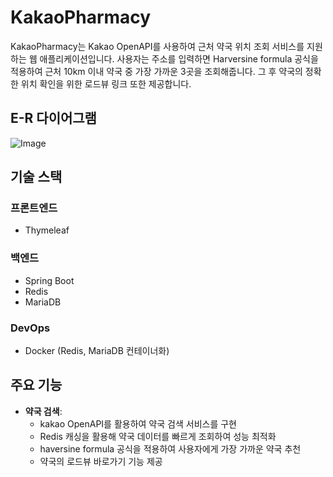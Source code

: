 # KakaoPharmacy
KakaoPharmacy는 Kakao OpenAPI를 사용하여 근처 약국 위치 조회 서비스를 지원하는 웹 애플리케이션입니다.
사용자는 주소를 입력하면 Harversine formula 공식을 적용하여 근처 10km 이내 약국 중 가장 가까운 3곳을 조회해줍니다.
그 후 약국의 정확한 위치 확인을 위한 로드뷰 링크 또한 제공합니다.

## E-R 다이어그램
![Image](https://github.com/user-attachments/assets/f3666812-a89d-4da7-8e1a-7043de4ccdf1)
## 기술 스택

### 프론트엔드
- Thymeleaf

### 백엔드
- Spring Boot
- Redis
- MariaDB

### DevOps
- Docker (Redis, MariaDB 컨테이너화)

## 주요 기능
- **약국 검색**:
  - kakao OpenAPI를 활용하여 약국 검색 서비스를 구현
  - Redis 캐싱을 활용해 약국 데이터를 빠르게 조회하여 성능 최적화
  - haversine formula 공식을 적용하여 사용자에게 가장 가까운 약국 추천
  - 약국의 로드뷰 바로가기 기능 제공
